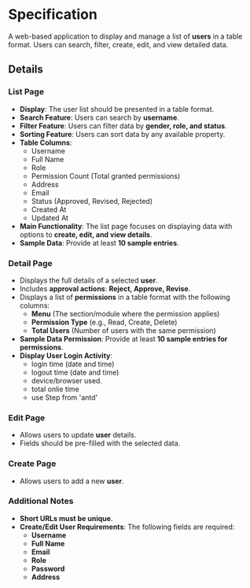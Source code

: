 # Specification  
A web-based application to display and manage a list of **users** in a table format. Users can search, filter, create, edit, and view detailed data.  

## Details  

### List Page  
- **Display**: The user list should be presented in a table format.  
- **Search Feature**: Users can search by **username**.  
- **Filter Feature**: Users can filter data by **gender, role, and status**.  
- **Sorting Feature**: Users can sort data by any available property.  
- **Table Columns**:  
  - Username  
  - Full Name  
  - Role  
  - Permission Count (Total granted permissions)  
  - Address  
  - Email  
  - Status (Approved, Revised, Rejected)  
  - Created At  
  - Updated At  
- **Main Functionality**: The list page focuses on displaying data with options to **create, edit, and view details**.  
- **Sample Data**: Provide at least **10 sample entries**.  

### Detail Page  
- Displays the full details of a selected **user**.  
- Includes **approval actions**: **Reject, Approve, Revise**.  
- Displays a list of **permissions** in a table format with the following columns:  
  - **Menu** (The section/module where the permission applies)  
  - **Permission Type** (e.g., Read, Create, Delete)  
  - **Total Users** (Number of users with the same permission)  
- **Sample Data Permission**: Provide at least **10 sample entries for permissions**.  
- **Display User Login Activity**:  
  - login time (date and time)
  - logout time (date and time)
  - device/browser used.  
  - total onlie time
  - use Step from 'antd'

### Edit Page  
- Allows users to update **user** details.  
- Fields should be pre-filled with the selected data.  

### Create Page  
- Allows users to add a new **user**.  

### Additional Notes  
- **Short URLs must be unique**.  
- **Create/Edit User Requirements**: The following fields are required:  
  - **Username**  
  - **Full Name**  
  - **Email**  
  - **Role**  
  - **Password**  
  - **Address**  

